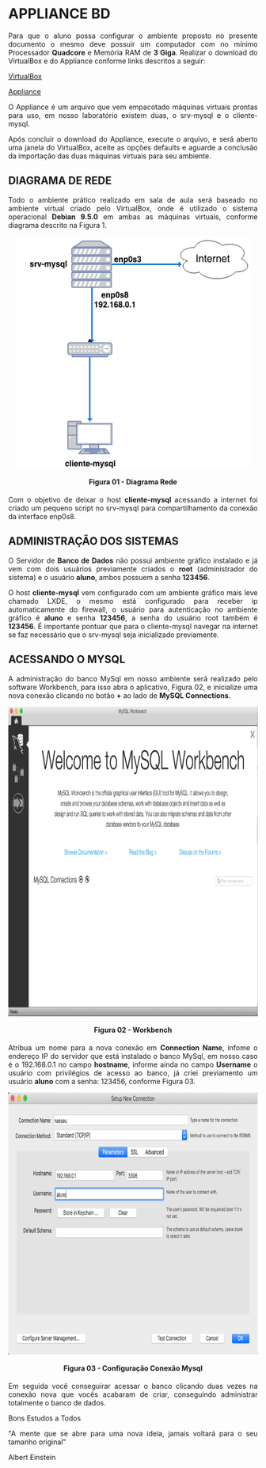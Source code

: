 # APPLIANCE BD

<p align="justify">Para que o aluno possa configurar o ambiente proposto no presente documento o mesmo deve possuir um computador com no mínimo Processador <b>Quadcore</b> e Memória RAM de <b>3 Giga</b>.
Realizar o download do VirtualBox e do Appliance conforme links descritos a seguir:</p>

[VirtualBox](https://download.virtualbox.org/virtualbox/5.2.18/VirtualBox-5.2.18-124319-Win.exe)

[Appliance](https://drive.google.com/open?id=1MBL2W4konWRzp5O_epwsVXXgEpgfQ6Yd)

<p align="justify">O Appliance é um arquivo que vem empacotado máquinas virtuais prontas para uso, em nosso laboratório existem duas, o srv-mysql e o cliente-mysql.</p>

<p align="justify">Após concluir o download do Appliance, execute o arquivo, e será aberto uma janela do VirtualBox, aceite as opções defaults e aguarde a conclusão da importação das duas máquinas virtuais para seu ambiente.</p>

## DIAGRAMA DE REDE

<p align="justify">Todo o ambiente prático realizado em sala de aula será baseado no ambiente virtual criado pelo VirtualBox, onde é utilizado o sistema operacional <b>Debian 9.5.0</b> em ambas as máquinas virtuais, conforme diagrama descrito na Figura 1.</p>

<p align="center"><img src="images/appliance/01 - diagrama-rede.png"  width="478" height="469" align="middle"/></p>
<h4 align="middle">Figura 01 - Diagrama Rede</h4>

<p align="justify">Com o objetivo de deixar o host <b>cliente-mysql</b> acessando a internet foi criado um pequeno script no srv-mysql para compartilhamento da conexão da interface enp0s8.</p>


## ADMINISTRAÇÃO DOS SISTEMAS

<p align="justify">O Servidor de <b>Banco de Dados</b> não possui ambiente gráfico instalado e já vem com dois usuários previamente criados o <b>root</b> (administrador do sistema) e o usuário <b>aluno</b>, ambos possuem a senha <b>123456</b>.



<p align="justify">O host <b>cliente-mysql</b> vem configurado com um ambiente gráfico mais leve chamado LXDE, o mesmo está configurado para receber ip automaticamente do firewall, o usuário para autenticação no ambiente gráfico é <b>aluno</b> e senha <b>123456</b>, a senha do usuário root também é <b>123456</b>.
É importante pontuar que para o cliente-mysql navegar na internet se faz necessário que o srv-mysql seja inicializado previamente.</p>

## ACESSANDO O MYSQL

<p align="justify">A administração do banco MySql em nosso ambiente será realizado pelo software Workbench, para isso abra o aplicativo, Figura 02, e inicialize uma nova conexão clicando no botão <b>+</b> ao lado de <b>MySQL Connections</b>.</p>
<p align="center"><img src="images/appliance/02 - workbench.png"  width="900" height="626" align="middle"/></p>
<h4 align="middle">Figura 02 - Workbench</h4>
<p align="justify">Atribua um nome para a nova conexão em <b>Connection Name</b>, infome o endereço IP do servidor que está instalado o banco MySql, em nosso caso é o 192.168.0.1 no campo <b>hostname</b>, informe ainda no campo <b>Username</b> o usuário com privilégios de acesso ao banco, já criei previamento um usuário <b>aluno</b> com a senha: 123456, conforme Figura 03.</p>
<p align="center"><img src="images/appliance/03 - workbench-connection.png"  width="850" height="530" align="middle"/></p>
<h4 align="middle">Figura 03 - Configuração Conexão Mysql</h4>
<p align="justify">Em seguida você conseguirar acessar o banco clicando duas vezes na conexão nova que vocês acabaram de criar, conseguindo administrar totalmente o banco de dados. </p>

<p align="justify">Bons Estudos a Todos</p>
<p align="justify">"A mente que se abre para uma nova ideia, jamais voltará para o seu tamanho original"
</p>
Albert Einstein

